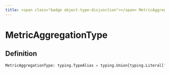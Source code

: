 ```yaml
---
title: <span class="badge object-type-disjunction"></span> MetricAggregationType
---
```

# <span class="badge object-type-disjunction"></span> MetricAggregationType

## Definition

```python
MetricAggregationType: typing.TypeAlias = typing.Union[typing.Literal["count"], elasticsearch.PipelineMetricAggregationType]
```

